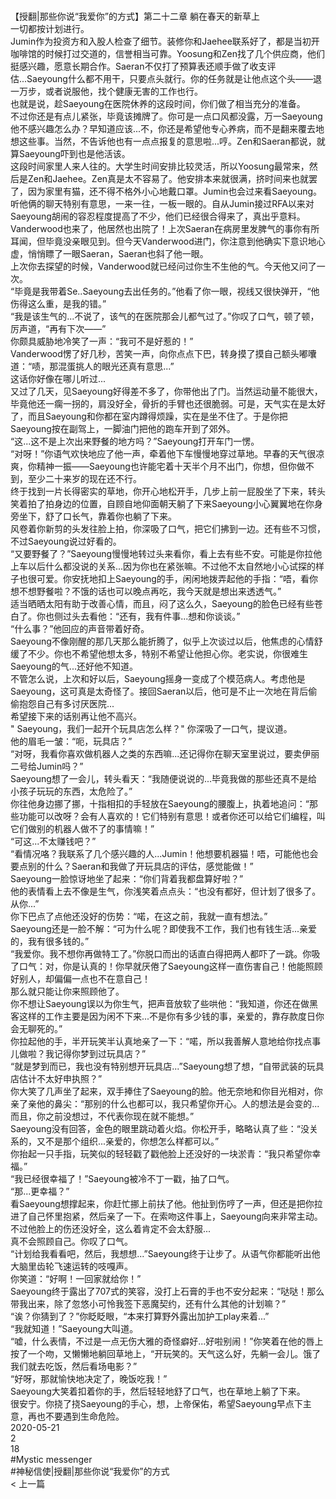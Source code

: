<br/>【授翻|那些你说“我爱你”的方式】第二十二章 躺在春天的新草上<br/>一切都按计划进行。<br/>Jumin作为投资方和入股人检查了细节。装修你和Jaehee联系好了，都是当初开咖啡馆的时候打过交道的，信誉相当可靠。Yoosung和Zen找了几个供应商，他们挺感兴趣，愿意长期合作。Saeran不仅打了预算表还顺手做了收支评估...Saeyoung什么都不用干，只要点头就行。你的任务就是让他点这个头——退一万步，或者说服他，找个健康无害的工作也行。<br/>也就是说，趁Saeyoung在医院休养的这段时间，你们做了相当充分的准备。<br/>不过你还是有点儿紧张，毕竟该摊牌了。你可是一点口风都没露，万一Saeyoung他不感兴趣怎么办？早知道应该...不，你还是希望他专心养病，而不是翻来覆去地想这些事。当然，不告诉他也有一点点报复的意思啦...哼。Zen和Saeran都说，就算Saeyoung吓到也是他活该。<br/>这段时间家里人来人往的。大学生时间安排比较灵活，所以Yoosung最常来，然后是Zen和Jaehee。Zen真是太不容易了。他安排本来就很满，挤时间来也就罢了，因为家里有猫，还不得不格外小心地戴口罩。Jumin也会过来看Saeyoung。听他俩的聊天特别有意思，一来一往，一板一眼的。自从Jumin接过RFA以来对Saeyoung胡闹的容忍程度提高了不少，他们已经很合得来了，真出乎意料。<br/>Vanderwood也来了，他居然也出院了！上次Saeran在病房里发脾气的事你有所耳闻，但毕竟没亲眼见到。但今天Vanderwood进门，你注意到他确实下意识地心虚，悄悄瞟了一眼Saeran，Saeran也斜了他一眼。<br/>上次你去探望的时候，Vanderwood就已经问过你生不生他的气。今天他又问了一次。<br/>“毕竟是我带着Se..Saeyoung去出任务的。”他看了你一眼，视线又很快弹开，“他伤得这么重，是我的错。”<br/>“我是该生气的...不说了，该气的在医院那会儿都气过了。”你叹了口气，顿了顿，厉声道，“再有下次——”<br/>你颇具威胁地冷笑了一声：“我可不是好惹的！”<br/>Vanderwood愣了好几秒，苦笑一声，向你点点下巴，转身摸了摸自己额头嘟囔道：“啧，那混蛋挑人的眼光还真有意思...”<br/>这话你好像在哪儿听过...<br/>又过了几天，见Saeyoung好得差不多了，你带他出了门。当然运动量不能很大，毕竟他还一瘸一拐的，肩没好全，骨折的手臂也还很脆弱。可是，天气实在是太好了，而且Saeyoung和你都在室内蹲得烦躁，实在是坐不住了。于是你把Saeyoung按在副驾上，一脚油门把他的跑车开到了郊外。<br/>“这...这不是上次出来野餐的地方吗？”Saeyoung打开车门一愣。<br/>“对呀！”你语气欢快地应了他一声，牵着他下车慢慢地穿过草地。早春的天气很凉爽，你精神一振——Saeyoung也许能宅着十天半个月不出门，你想，但你做不到，至少二十来岁的现在还不行。<br/>终于找到一片长得密实的草地，你开心地松开手，几步上前一屁股坐了下来，转头笑着拍了拍身边的位置，自顾自地仰面朝天躺了下来Saeyoung小心翼翼地在你身旁坐下，舒了口长气，靠着你也躺了下来。<br/>风卷着你新剪的头发往脸上拍，你深吸了口气，把它们拂到一边。还有些不习惯，不过Saeyoung说过好看的。<br/>“又要野餐了？”Saeyoung慢慢地转过头来看你，看上去有些不安。可能是你拉他上车以后什么都没说的关系...因为你也在紧张嘛。不过他不太自然地小心试探的样子也很可爱。你安抚地扣上Saeyoung的手，闲闲地拨弄起他的手指：“唔，看你想不想野餐啦？不饿的话也可以晚点再吃，我今天就是想出来透透气。”<br/>适当晒晒太阳有助于改善心情，而且，闷了这么久，Saeyoung的脸色已经有些苍白了。你也侧过头去看他：“还有，我有件事...想和你谈谈。”<br/>“什么事？”他回应的声音带着好奇。<br/>Saeyoung不像刚醒的那几天那么能折腾了，似乎上次谈过以后，他焦虑的心情舒缓了不少。你也不希望他想太多，特别不希望让他担心你。老实说，你很难生Saeyoung的气...还好他不知道。<br/>不管怎么说，上次和好以后，Saeyoung摇身一变成了个模范病人。考虑他是Saeyoung，这可真是太奇怪了。接回Saeran以后，他可是不止一次地在背后偷偷抱怨自己有多讨厌医院...<br/>希望接下来的话别再让他不高兴。<br/>" Saeyoung，我们一起开个玩具店怎么样？" 你深吸了一口气，提议道。<br/>他的眉毛一皱：“呃，玩具店？”<br/>“对呀，我看你喜欢做机器人之类的东西嘛...还记得你在聊天室里说过，要卖伊丽二号给Jumin吗？”<br/>Saeyoung想了一会儿，转头看天：“我随便说说的...毕竟我做的那些还真不是给小孩子玩玩的东西，太危险了。”<br/>你往他身边挪了挪，十指相扣的手轻放在Saeyoung的腰腹上，执着地追问：“那些功能可以改呀？会有人喜欢的！它们特别有意思！或者你还可以给它们编程，叫它们做别的机器人做不了的事情嘛！”<br/>“可这...不太赚钱吧？”<br/>“看情况咯？我联系了几个感兴趣的人...Jumin！他想要机器猫！唔，可能他也会要点别的什么？Saeran和我做了开玩具店的评估，感觉能做！”<br/>Saeyoung一脸惊讶地坐了起来：“你们背着我都盘算好啦？”<br/>他的表情看上去不像是生气，你浅笑着点点头：“也没有都好，但计划了很多了。从你...”<br/>你下巴点了点他还没好的伤势：“喏，在这之前，我就一直有想法。”<br/>Saeyoung还是一脸不解：“可为什么呢？即使我不工作，我们也有钱生活...亲爱的，我有很多钱的。”<br/>“我爱你。我不想你再做特工了。”你脱口而出的话直白得把两人都吓了一跳。你吸了口气：对，你是认真的！你早就厌倦了Saeyoung这样一直伤害自己！他能照顾好别人，却偏偏一点也不在意自己！<br/>那么就只能让你来照顾他了。<br/>你不想让Saeyoung误以为你生气，把声音放软了些哄他：“我知道，你还在做黑客这样的工作主要是因为闲不下来...不是你有多少钱的事，亲爱的，靠存款度日你会无聊死的。”<br/>你拉起他的手，半开玩笑半认真地亲了一下：“喏，所以我善解人意地给你找点事儿做啦？我记得你梦到过玩具店？”<br/>“就是梦到而已，我也没有特别想开玩具店...”Saeyoung想了想，“自带武装的玩具店估计不太好申执照？”<br/>你大笑了几声坐了起来，双手捧住了Saeyoung的脸。他无奈地和你目光相对，你亲了亲他的鼻尖：“那别的什么也都可以，我只希望你开心。人的想法是会变的...而且，你之前没想过，不代表你现在就不能想。”<br/>Saeyoung没有回答，金色的眼里跳动着火焰。你松开手，略略认真了些：“没关系的，又不是那个组织...亲爱的，你想怎么样都可以。”<br/>你抬起一只手指，玩笑似的轻轻戳了戳他脸上还没好的一块淤青：“我只希望你幸福。”<br/>“我已经很幸福了！”Saeyoung被冷不丁一戳，抽了口气。<br/>“那...更幸福？”<br/>看Saeyoung想撑起来，你赶忙挪上前扶了他。他扯到伤哼了一声，但还是把你拉进了自己怀里抱紧，然后亲了一下。在索吻这件事上，Saeyoung向来非常主动。不过他脸上的伤还没好全，这么着肯定不会太舒服...<br/>真不会照顾自己。你叹了口气。<br/>“计划给我看看吧，然后，我想想...”Saeyoung终于让步了。从语气你都能听出他大脑里齿轮飞速运转的吱嘎声。<br/>你笑道：“好啊！一回家就给你！”<br/>Saeyoung终于露出了707式的笑容，没打上石膏的手也不安分起来：“哒哒！那么带我出来，除了忽悠小可怜我签下恶魔契约，还有什么其他的计划嘛？”<br/>“诶？你猜到了？”你眨眨眼，“本来打算野外露出加护工play来着...”<br/>“我就知道！”Saeyoung大叫道。<br/>“嘘，什么表情，不过是一点无伤大雅的奇怪癖好...好啦别闹！”你笑着在他的唇上按了一个吻，又懒懒地躺回草地上，“开玩笑的。天气这么好，先躺一会儿。饿了我们就去吃饭，然后看场电影？”<br/>“好呀，那就愉快地决定了，晚饭吃我！”<br/>Saeyoung大笑着扣着你的手，然后轻轻地舒了口气，也在草地上躺了下来。<br/>很安宁。你挠了挠Saeyoung的手心，想，上帝保佑，希望Saeyoung早点下主意，再也不要遇到生命危险。<br/>2020-05-21<br/>2<br/>18<br/>#Mystic messenger<br/>#神秘信使|授翻|那些你说“我爱你”的方式<br/>< 上一篇<br/>